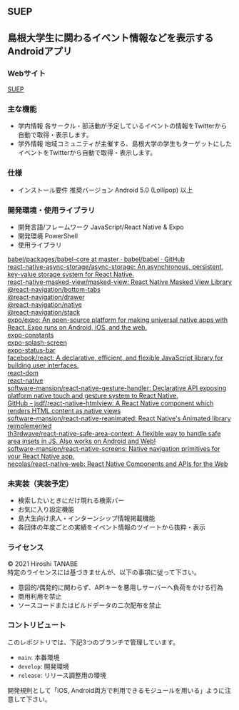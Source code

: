 ## SUEP
## 島根大学生に関わるイベント情報などを表示するAndroidアプリ
### Webサイト
<a href="https://suep.netlify.app/" target="_blank">SUEP</a>
### 主な機能
- 学内情報
各サークル・部活動が予定しているイベントの情報をTwitterから自動で取得・表示します。
- 学外情報
地域コミュニティが主催する、島根大学の学生もターゲットにしたイベントをTwitterから自動で取得・表示します。
### 仕様
- インストール要件
推奨バージョン Android 5.0 (Lollipop) 以上
### 開発環境・使用ライブラリ
- 開発言語/フレームワーク JavaScript/React Native & Expo
- 開発環境 PowerShell
- 使用ライブラリ<br>

<a href="https://github.com/babel/babel/tree/master/packages/babel-core" target="_blank">babel/packages/babel-core at master · babel/babel · GitHub</a><br>
<a href="https://github.com/react-native-async-storage/async-storage.git" target="_blank">react-native-async-storage/async-storage: An asynchronous, persistent, key-value storage system for React Native.</a><br>
<a href="https://github.com/react-native-community/react-native-masked-view.git" target="_blank">react-native-masked-view/masked-view: React Native Masked View Library</a><br>
<a href="https://github.com/react-navigation/react-navigation.git" target="_blank">@react-navigation/bottom-tabs</a><br>
<a href="https://github.com/react-navigation/react-navigation.git" target="_blank">@react-navigation/drawer</a><br>
<a href="https://github.com/react-navigation/react-navigation.git" target="_blank">@react-navigation/native</a><br>
<a href="https://github.com/react-navigation/react-navigation.git" target="_blank">@react-navigation/stack</a><br>
<a href="https://github.com/expo/expo.git" target="_blank">expo/expo: An open-source platform for making universal native apps with React. Expo runs on Android, iOS, and the web.</a><br>
<a href="https://github.com/expo/expo.git" target="_blank">expo-constants</a><br>
<a href="https://github.com/expo/expo.git" target="_blank">expo-splash-screen</a><br>
<a href="https://github.com/expo/expo.git" target="_blank">expo-status-bar</a><br>
<a href="https://github.com/facebook/react.git" target="_blank">facebook/react: A declarative, efficient, and flexible JavaScript library for building user interfaces.</a><br>
<a href="https://github.com/facebook/react.git" target="_blank">react-dom</a><br>
<a href="https://github.com/facebook/react-native#readme" target="_blank">react-native</a><br>
<a href="https://github.com/software-mansion/react-native-gesture-handler.git" target="_blank">software-mansion/react-native-gesture-handler: Declarative API exposing platform native touch and gesture system to React Native.</a><br>
<a href="https://github.com/jsdf/react-native-htmlview" target="_blank">GitHub - jsdf/react-native-htmlview: A React Native component which renders HTML content as native views</a><br>
<a href="https://github.com/software-mansion/react-native-reanimated.git" target="_blank">software-mansion/react-native-reanimated: React Native&#39;s Animated library reimplemented</a><br>
<a href="https://github.com/th3rdwave/react-native-safe-area-context.git" target="_blank">th3rdwave/react-native-safe-area-context: A flexible way to handle safe area insets in JS. Also works on Android and Web!</a><br>
<a href="https://github.com/kmagiera/react-native-screens.git" target="_blank">software-mansion/react-native-screens: Native navigation primitives for your React Native app.</a><br>
<a href="https://github.com/necolas/react-native-web#readme" target="_blank">necolas/react-native-web: React Native Components and APIs for the Web</a><br>

### 未実装（実装予定）
- 検索したいときにだけ現れる検索バー
- お気に入り設定機能
- 島大生向け求人・インターンシップ情報掲載機能
- 各団体の年度ごとの実績をイベント情報のツイートから抜粋・表示

### ライセンス
© 2021 Hiroshi TANABE<br>
特定のライセンスには基づきませんが、以下の事項に従って下さい。
- 意図的/偶発的に関わらず、APIキーを悪用しサーバーへ負荷をかける行為
- 商用利用を禁止
- ソースコードまたはビルドデータの二次配布を禁止

### コントリビュート
このレポジトリでは、下記3つのブランチで管理しています。
- `main`: 本番環境
- `develop`: 開発環境
- `release`: リリース調整用の環境

開発規則として「iOS, Android両方で利用できるモジュールを用いる」ように注意して下さい。
